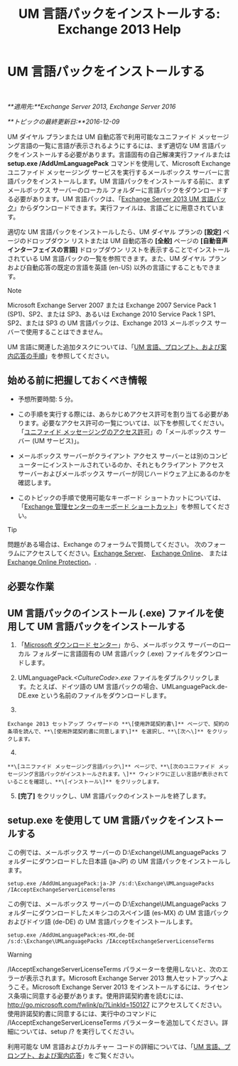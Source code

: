 ﻿---
title: 'UM 言語パックをインストールする: Exchange 2013 Help'
TOCTitle: UM 言語パックをインストールする
ms:assetid: ed14ffa5-c9b0-4367-b5da-564024b360ff
ms:mtpsurl: https://technet.microsoft.com/ja-jp/library/Dd876951(v=EXCHG.150)
ms:contentKeyID: 49896541
ms.date: 04/24/2018
mtps_version: v=EXCHG.150
ms.translationtype: HT
---

# UM 言語パックをインストールする

 

_**適用先:**Exchange Server 2013, Exchange Server 2016_

_**トピックの最終更新日:**2016-12-09_

UM ダイヤル プランまたは UM 自動応答で利用可能なユニファイド メッセージング言語の一覧に言語が表示されるようにするには、まず適切な UM 言語パックをインストールする必要があります。言語固有の自己解凍実行ファイルまたは **setup.exe /AddUmLanguagePack** コマンドを使用して、Microsoft Exchange ユニファイド メッセージング サービスを実行するメールボックス サーバーに言語パックをインストールします。UM 言語パックをインストールする前に、まずメールボックス サーバーのローカル フォルダーに言語パックをダウンロードする必要があります。UM 言語パックは、「[Exchange Server 2013 UM 言語パック](https://go.microsoft.com/fwlink/p/?linkid=266542)」からダウンロードできます。実行ファイルは、言語ごとに用意されています。

適切な UM 言語パックをインストールしたら、UM ダイヤル プランの **\[設定\]** ページのドロップダウン リストまたは UM 自動応答の **\[全般\]** ページの **\[自動音声インターフェイスの言語\]** ドロップダウン リストを表示することでインストールされている UM 言語パックの一覧を参照できます。また、UM ダイヤル プランおよび自動応答の既定の言語を英語 (en-US) 以外の言語にすることもできます。


> [!NOTE]
> Microsoft Exchange Server 2007 または Exchange&nbsp;2007 Service Pack 1 (SP1)、SP2、または SP3、あるいは Exchange 2010 Service Pack 1 SP1、SP2、または SP3 の UM 言語パックは、Exchange 2013 メールボックス サーバーで使用することはできません。



UM 言語に関連した追加タスクについては、「[UM 言語、プロンプト、および案内応答の手順](um-languages-prompts-and-greetings-procedures-exchange-2013-help.md)」を参照してください。

## 始める前に把握しておくべき情報

  - 予想所要時間: 5 分。

  - この手順を実行する際には、あらかじめアクセス許可を割り当てる必要があります。必要なアクセス許可の一覧については、以下を参照してください。「[ユニファイド メッセージングのアクセス許可](unified-messaging-permissions-exchange-2013-help.md)」の「メールボックス サーバー (UM サービス)」。

  - メールボックス サーバーがクライアント アクセス サーバーとは別のコンピューターにインストールされているのか、それともクライアント アクセス サーバーおよびメールボックス サーバーが同じハードウェア上にあるのかを確認します。

  - このトピックの手順で使用可能なキーボード ショートカットについては、「[Exchange 管理センターのキーボード ショートカット](keyboard-shortcuts-in-the-exchange-admin-center-exchange-online-protection-help.md)」を参照してください。


> [!TIP]
> 問題がある場合は、Exchange のフォーラムで質問してください。 次のフォーラムにアクセスしてください。<A href="https://go.microsoft.com/fwlink/p/?linkid=60612">Exchange Server</A>、 <A href="https://go.microsoft.com/fwlink/p/?linkid=267542">Exchange Online</A>、 または <A href="https://go.microsoft.com/fwlink/p/?linkid=285351">Exchange Online Protection</A>。.



## 必要な作業

## UM 言語パックのインストール (.exe) ファイルを使用して UM 言語パックをインストールする

1.  「[Microsoft ダウンロード センター](https://go.microsoft.com/fwlink/p/?linkid=266542)」から、メールボックス サーバーのローカル フォルダーに言語固有の UM 言語パック (.exe) ファイルをダウンロードします。

2.  UMLanguagePack.*\<CultureCode\>.exe* ファイルをダブルクリックします。たとえば、ドイツ語の UM 言語パックの場合、UMLanguagePack.de-DE.exe という名前のファイルをダウンロードします。

3.  
    
    Exchange 2013 セットアップ ウィザードの **\[使用許諾契約書\]** ページで、契約の条項を読んで、**\[使用許諾契約書に同意します\]** を選択し、**\[次へ\]** をクリックします。

4.  
    
    **\[ユニファイド メッセージング言語パック\]** ページで、**\[次のユニファイド メッセージング言語パックがインストールされます。\]** ウィンドウに正しい言語が表示されていることを確認し、**\[インストール\]** をクリックします。

5.  **\[完了\]** をクリックし、UM 言語パックのインストールを終了します。

## setup.exe を使用して UM 言語パックをインストールする

この例では、メールボックス サーバーの D:\\Exchange\\UMLanguagePacks フォルダーにダウンロードした日本語 (ja-JP) の UM 言語パックをインストールします。

    setup.exe /AddUmLanguagePack:ja-JP /s:d:\Exchange\UMLanguagePacks /IAcceptExchangeServerLicenseTerms

この例では、メールボックス サーバーの D:\\Exchange\\UMLanguagePacks フォルダーにダウンロードしたメキシコのスペイン語 (es-MX) の UM 言語パックおよびドイツ語 (de-DE) の UM 言語パックをインストールします。

    setup.exe /AddUmLanguagePack:es-MX,de-DE /s:d:\Exchange\UMLanguagePacks /IAcceptExchangeServerLicenseTerms


> [!WARNING]
> /IAcceptExchangeServerLicenseTerms パラメーターを使用しないと、次のエラーが表示されます。Microsoft Exchange Server 2013 無人セットアップへようこそ。Microsoft Exchange Server 2013 をインストールするには、ライセンス条項に同意する必要があります。使用許諾契約書を読むには、http://go.microsoft.com/fwlink/p/?LinkId=150127 にアクセスしてください。使用許諾契約書に同意するには、実行中のコマンドに /IAcceptExchangeServerLicenseTerms パラメーターを追加してください。詳細については、setup /? を実行してください。



利用可能な UM 言語およびカルチャー コードの詳細については、「[UM 言語、プロンプト、および案内応答](um-languages-prompts-and-greetings-exchange-2013-help.md)」をご覧ください。

